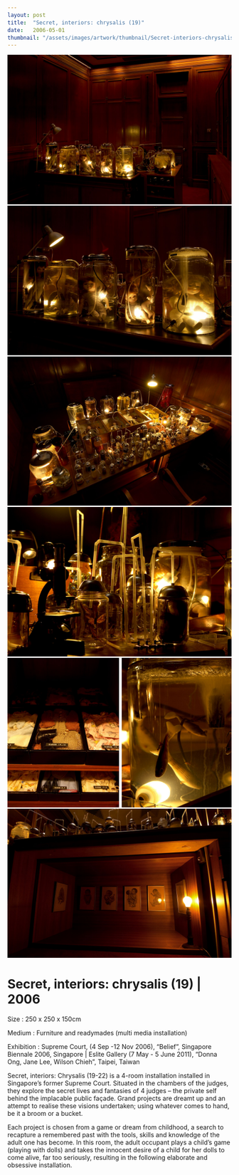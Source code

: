```yaml
---
layout: post
title:  "Secret, interiors: chrysalis (19)"
date:   2006-05-01
thumbnail: "/assets/images/artwork/thumbnail/Secret-interiors-chrysalis-(19)-2006.jpg"
---
```


![My image Name](/assets/images/artwork/Secret-Interiors-Chrysalis-19_01.jpg)
![My image Name](/assets/images/artwork/Secret-Interiors-Chrysalis-19_02.jpg)
![My image Name](/assets/images/artwork/Secret-Interiors-Chrysalis-19_03.jpg)
![My image Name](/assets/images/artwork/Secret-Interiors-Chrysalis-19_04.jpg)
![My image Name](/assets/images/artwork/Secret-Interiors-Chrysalis-19_05.jpg)
![My image Name](/assets/images/artwork/Secret-Interiors-Chrysalis-19_06.jpg)

# Secret, interiors: chrysalis (19) | 2006

Size
: 250 x 250 x 150cm

Medium
: Furniture and readymades (multi media installation)

Exhibition
: Supreme Court, (4 Sep -12 Nov 2006), “Belief”, Singapore Biennale 2006, Singapore &#124;
Eslite Gallery (7 May - 5 June 2011), “Donna Ong, Jane Lee, Wilson Chieh”, Taipei, Taiwan
   

Secret, interiors: Chrysalis (19-22) is a 4-room installation installed in Singapore’s former Supreme Court.  Situated in the chambers of the judges, they explore the secret lives and fantasies of 4 judges – the private self behind the implacable public façade. Grand projects are dreamt up and an attempt to realise these visions undertaken; using whatever comes to hand, be it a broom or a bucket.

Each project is chosen from a game or dream from childhood, a search to recapture a remembered past with the tools, skills and knowledge of the adult one has become. In this room, the adult occupant plays a child’s game (playing with dolls) and takes the innocent desire of a child for her dolls to come alive, far too seriously, resulting in the following elaborate and obsessive installation.